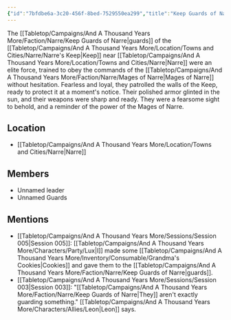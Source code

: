 ```yaml
---
{"id":"7bfdbe6a-3c20-456f-8bed-7529550ea299","title":"Keep Guards of Narre","description":"The guards of the Keep near Narre were an elite force, trained to obey the commands of the Mages of Narre without hesitation.","publish":true,"date_created":"Saturday, March 18th 2023, 10:54:20 pm","date_modified":"Friday, April 26th 2024, 11:23:02 pm","editing_lock":false,"live_preview":true,"cssclasses":["mado-heading"],"PassFrontmatter":true}
---
```



The [[Tabletop/Campaigns/And A Thousand Years More/Faction/Narre/Keep Guards of Narre\|guards]] of the [[Tabletop/Campaigns/And A Thousand Years More/Location/Towns and Cities/Narre/Narre's Keep\|Keep]] near [[Tabletop/Campaigns/And A Thousand Years More/Location/Towns and Cities/Narre\|Narre]] were an elite force, trained to obey the commands of the [[Tabletop/Campaigns/And A Thousand Years More/Faction/Narre/Mages of Narre\|Mages of Narre]] without hesitation. Fearless and loyal, they patrolled the walls of the Keep, ready to protect it at a moment's notice. Their polished armor glinted in the sun, and their weapons were sharp and ready. They were a fearsome sight to behold, and a reminder of the power of the Mages of Narre.

## Location

- [[Tabletop/Campaigns/And A Thousand Years More/Location/Towns and Cities/Narre\|Narre]]

## Members

- Unnamed leader
- Unnamed Guards

## Mentions

- [[Tabletop/Campaigns/And A Thousand Years More/Sessions/Session 005\|Session 005]]: [[Tabletop/Campaigns/And A Thousand Years More/Characters/Party/Lux\|I]] made some [[Tabletop/Campaigns/And A Thousand Years More/Inventory/Consumable/Grandma's Cookies\|Cookies]] and gave them to the [[Tabletop/Campaigns/And A Thousand Years More/Faction/Narre/Keep Guards of Narre\|guards]].
- [[Tabletop/Campaigns/And A Thousand Years More/Sessions/Session 003\|Session 003]]: "[[Tabletop/Campaigns/And A Thousand Years More/Faction/Narre/Keep Guards of Narre\|They]] aren't exactly guarding something." [[Tabletop/Campaigns/And A Thousand Years More/Characters/Allies/Leon\|Leon]] says.

